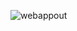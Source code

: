![webappout](https://user-images.githubusercontent.com/65948438/135711905-83fc9a4d-8877-4f54-8103-bd07e5588f10.png)
